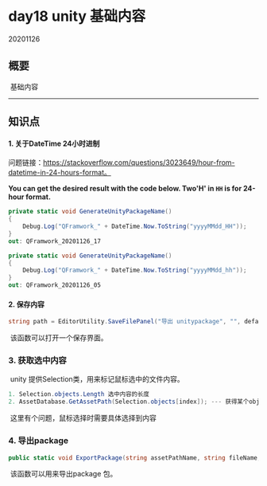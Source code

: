 # day18 unity 基础内容

20201126

## 概要

​		基础内容

---

## 知识点

#### 1. 关于DateTime 24小时进制

问题链接：https://stackoverflow.com/questions/3023649/hour-from-datetime-in-24-hours-format。

**You can get the desired result with the code below. Two'H' in `HH` is for 24-hour format.**

```c#
private static void GenerateUnityPackageName()
{
    Debug.Log("QFramwork_" + DateTime.Now.ToString("yyyyMMdd_HH"));
}
out: QFramwork_20201126_17
```

```c#
private static void GenerateUnityPackageName()
{
    Debug.Log("QFramwork_" + DateTime.Now.ToString("yyyyMMdd_hh"));
}
out: QFramwork_20201126_05
```



#### 2. 保存内容

```c#
string path = EditorUtility.SaveFilePanel("导出 unitypackage", "", defaultName, "unitypackage");
```

​		该函数可以打开一个保存界面。

### 3. 获取选中内容

​		unity 提供Selection类，用来标记鼠标选中的文件内容。

```c#
1. Selection.objects.Length 选中内容的长度
2. AssetDatabase.GetAssetPath(Selection.objects[index]); --- 获得某个object的路径
```

​		这里有个问题，鼠标选择时需要具体选择到内容



### 4. 导出package

```c#
public static void ExportPackage(string assetPathName, string fileName, ExportPackageOptions flags);
```

​		该函数可以用来导出package 包。
